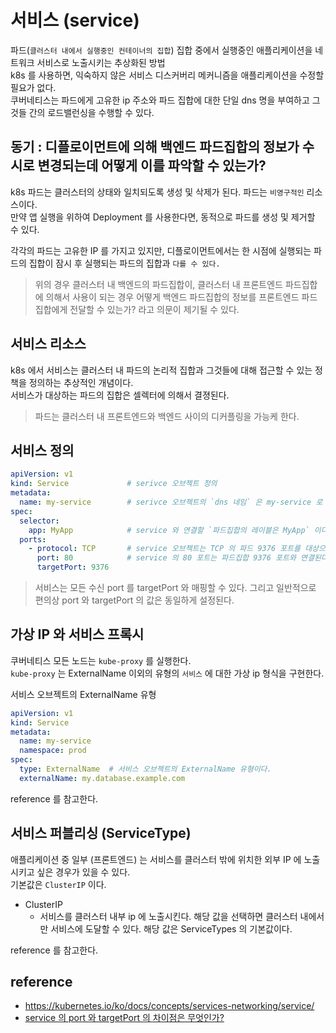 # 서비스 (service)
파드(`클러스터 내에서 실행중인 컨테이너의 집합`) 집합 중에서 실행중인 애플리케이션을 네트워크 서비스로 노출시키는 추상화된 방법   
k8s 를 사용하면, 익숙하지 않은 서비스 디스커버리 메커니즘을 애플리케이션을 수정할 필요가 없다.   
쿠버네티스는 파드에게 고유한 ip 주소와 파드 집합에 대한 단일 dns 명을 부여하고 그것들 간의 로드밸런싱을 수행할 수 있다. 

## 동기 : 디플로이먼트에 의해 백엔드 파드집합의 정보가 수시로 변경되는데 어떻게 이를 파악할 수 있는가?
k8s 파드는 클러스터의 상태와 일치되도록 생성 및 삭제가 된다. 파드는 `비영구적인` 리소스이다.   
만약 앱 실행을 위하여 Deployment 를 사용한다면, 동적으로 파드를 생성 및 제거할 수 있다.   
   
각각의 파드는 고유한 IP 를 가지고 있지만, 디플로이먼트에서는 한 시점에 실행되는 파드의 집합이 잠시 후 실행되는 파드의 집합과 `다를 수 있다.`   
   
> 위의 경우 클러스터 내 백엔드의 파드집합이, 클러스터 내 프론트엔드 파드집합에 의해서 사용이 되는 경우
> 어떻게 백엔드 파드집합의 정보를 프론트엔드 파드집합에게 전달할 수 있는가? 라고 의문이 제기될 수 있다.

## 서비스 리소스
k8s 에서 서비스는 클러스터 내 파드의 논리적 집합과 그것들에 대해 접근할 수 있는 정책을 정의하는 추상적인 개념이다.   
서비스가 대상하는 파드의 집합은 셀렉터에 의해서 결졍된다.

> 파드는 클러스터 내 프론트엔드와 백엔드 사이의 디커플링을 가능케 한다.

## 서비스 정의
```yaml
apiVersion: v1
kind: Service             # serivce 오브젝트 정의
metadata:       
  name: my-service        # serivce 오브젝트의 `dns 네임` 은 my-service 로 한다.
spec:
  selector:
    app: MyApp            # service 와 연결할 `파드집합의 레이블은 MyApp` 이다. [[service] -> [pods ...]] : service 와 pod 집합을 연결한다.
  ports:
    - protocol: TCP       # service 오브젝트는 TCP 의 파드 9376 포트를 대상으로 한다.
      port: 80            # service 의 80 포트는 파드집합 9376 포트와 연결된다.
      targetPort: 9376
```

> 서비스는 모든 수신 port 를 targetPort 와 매핑할 수 있다.
> 그리고 일반적으로 편의상 port 와 targetPort 의 값은 동일하게 설정된다.


## 가상 IP 와 서비스 프록시
쿠버네티스 모든 노드는 `kube-proxy` 를 실행한다.   
`kube-proxy` 는 ExternalName 이외의 유형의 `서비스` 에 대한 가상 ip 형식을 구현한다.   

서비스 오브젝트의 ExternalName 유형
```yaml
apiVersion: v1
kind: Service
metadata:
  name: my-service
  namespace: prod
spec:
  type: ExternalName  # 서비스 오브젝트의 ExternalName 유형이다.
  externalName: my.database.example.com
```
   
reference 를 참고한다.


## 서비스 퍼블리싱 (ServiceType)
애플리케이션 중 일부 (프론트엔드) 는 서비스를 클러스터 밖에 위치한 외부 IP 에 노출시키고 싶은 경우가 있을 수 있다.   
기본값은 `ClusterIP` 이다.   
* ClusterIP
  * 서비스를 클러스터 내부 ip 에 노출시킨다. 해당 값을 선택하면 클러스터 내에서만 서비스에 도달할 수 있다. 해당 값은 ServiceTypes 의 기본값이다. 

reference 를 참고한다.

## reference
* https://kubernetes.io/ko/docs/concepts/services-networking/service/
* [service 의 port 와 targetPort 의 차이점은 무엇인가?](https://stackoverflow.com/questions/49981601/difference-between-targetport-and-port-in-kubernetes-service-definition)
